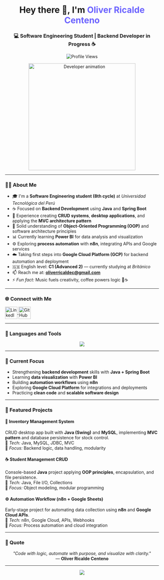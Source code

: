 <!-- 👋 Personal GitHub Profile README for Oliver Ricalde Centeno -->
<h1 align="center">Hey there 👋, I'm <span style="color:#6C63FF;">Oliver Ricalde Centeno</span></h1>
<h3 align="center">💻 Software Engineering Student | Backend Developer in Progress ☕</h3>

<p align="center">
  <img src="https://komarev.com/ghpvc/?username=PurpleMaltese&label=Profile%20views&color=6C63FF&style=flat" alt="Profile Views"/>
</p>

<p align="center">
  <img src="https://github.com/Adam-pw/Adam-pw/blob/main/animation_500_kxa883sd.gif" alt="Developer animation" width="350"/>
</p>

---

### 👨‍💻 About Me

- 🎓 I'm a **Software Engineering student (8th cycle)** at *Universidad Tecnológica del Perú*  
- ☕ Focused on **Backend Development** using **Java** and **Spring Boot**  
- 🧩 Experience creating **CRUD systems**, **desktop applications**, and applying the **MVC architecture pattern**  
- 🧠 Solid understanding of **Object-Oriented Programming (OOP)** and software architecture principles  
- 📊 Currently learning **Power BI** for data analysis and visualization  
- ⚙️ Exploring **process automation** with **n8n**, integrating APIs and Google services  
- ☁️ Taking first steps into **Google Cloud Platform (GCP)** for backend automation and deployment  
- 🇬🇧 English level: **C1 (Advanced 2)** — currently studying at *Británico*  
- 📫 Reach me at: **oliverricaldec@gmail.com**  
- ⚡ *Fun fact:* Music fuels creativity, coffee powers logic 🎵☕

---

### 🌐 Connect with Me
<p align="left">
  <a href="https://www.linkedin.com/in/oliver-ricalde-b5aa9b310" target="blank">
    <img align="center" src="https://skillicons.dev/icons?i=linkedin" alt="LinkedIn" height="40" />
  </a>
  <a href="https://github.com/PurpleMaltese" target="blank">
    <img align="center" src="https://skillicons.dev/icons?i=github" alt="GitHub" height="40" />
  </a>
</p>

---

### 🧰 Languages and Tools
<p align="center">
  <img src="https://skillicons.dev/icons?i=java,spring,mysql,html,css,javascript,react,git,github,gcp" />
</p>

---

### 🚀 Current Focus
- Strengthening **backend development** skills with **Java + Spring Boot**
- Learning **data visualization** with **Power BI**
- Building **automation workflows** using **n8n**
- Exploring **Google Cloud Platform** for integrations and deployments
- Practicing **clean code** and **scalable software design**

---

### 🌟 Featured Projects

#### 🧮 **Inventory Management System**
CRUD desktop app built with **Java (Swing)** and **MySQL**, implementing **MVC pattern** and database persistence for stock control.  
🔹 *Tech:* Java, MySQL, JDBC, MVC  
🔹 *Focus:* Backend logic, data handling, modularity  

#### ☕ **Student Management CRUD**
Console-based **Java** project applying **OOP principles**, encapsulation, and file persistence.  
🔹 *Tech:* Java, File I/O, Collections  
🔹 *Focus:* Object modeling, modular programming  

#### ⚙️ **Automation Workflow (n8n + Google Sheets)**
Early-stage project for automating data collection using **n8n** and **Google Cloud APIs**.  
🔹 *Tech:* n8n, Google Cloud, APIs, Webhooks  
🔹 *Focus:* Process automation and cloud integration  

---

### 💬 Quote
<p align="center">
  <i>"Code with logic, automate with purpose, and visualize with clarity."</i>  
  <br>— <strong>Oliver Ricalde Centeno</strong>
</p>

---

<p align="center">
  <a href="https://github.com/oliverricaldec">
    <img src="https://img.shields.io/badge/GitHub-PurpleMaltese-6C63FF?style=for-the-badge&logo=github&logoColor=white" />
  </a>
</p>
